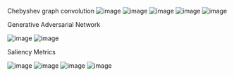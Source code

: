 Chebyshev graph convolution
![image](https://github.com/user-attachments/assets/8b902d11-3280-4e92-8c4f-3fc204ec932e)
![image](https://github.com/user-attachments/assets/8a63b16b-92b9-421c-90ac-42131b19df16)
![image](https://github.com/user-attachments/assets/a685f10e-b5a0-43f9-9611-4600740c4fa6)
![image](https://github.com/user-attachments/assets/c0aee884-749d-4aa4-b528-214af26c11f7)
![image](https://github.com/user-attachments/assets/137cc242-c74e-44f1-aca5-3619087deba3)



 Generative Adversarial Network

 ![image](https://github.com/user-attachments/assets/a6673f56-aa8f-470c-8fc4-d4eba285ae7b)
 ![image](https://github.com/user-attachments/assets/16e08882-5857-49c1-ae23-f698a07a6971)


Saliency Metrics

![image](https://github.com/user-attachments/assets/69338e24-6c76-446e-b401-55ed8f6e45ff)
![image](https://github.com/user-attachments/assets/5ba41f22-68d4-402a-b2be-7de378454f1f)
![image](https://github.com/user-attachments/assets/82e4d167-f9f0-42b3-beca-db9305dfcd0a)
![image](https://github.com/user-attachments/assets/46ae038f-db77-461c-8e3d-f4e713e917f2)
